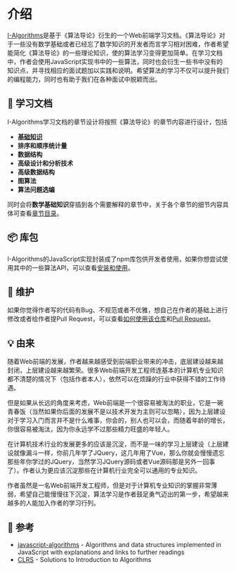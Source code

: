 # 介绍

[I-Algorithms](https://github.com/ziyi2/algorithms)是基于《算法导论》衍生的一个Web前端学习文档。《算法导论》对于一些没有数学基础或者已经忘了数学知识的开发者而言学习相对困难，作者希望能简化《算法导论》的一些理论知识，使的算法学习变得更加简单。在学习文档中，作者会使用JavaScript实现书中的一些算法，同时也会衍生一些书中没有的知识点，并寻找相应的面试题加以实践和说明。希望算法的学习不仅可以提升我们的编程能力，同时也有助于我们在各种面试中脱颖而出。


## :memo: 学习文档

I-Algorithms学习文档的章节设计将按照《算法导论》的章节内容进行设计，包括


- **[基础知识](/algorithms/basic/insertion)**
- **排序和顺序统计量**
- **数据结构**
- **高级设计和分析技术**
- **高级数据结构**
- **图算法**
- **算法问题选编**

同时会将**数学基础知识**穿插到各个需要解释的章节中，关于各个章节的细节内容具体可查看[章节目录](/algorithms/guide/chapter)。

## :package: 库包

I-Algorithms的JavaScript实现封装成了npm库包供开发者使用，如果你想尝试使用其中的一些算法API，可以查看[安装和使用](/algorithms/guide/install)。

## :busts_in_silhouette: 维护

如果你觉得作者写的代码有Bug、不规范或者不优雅，想自己在作者的基础上进行修改或者给作者提Pull Request，可以查看[如何使用该仓库](/algorithms/guide/repo)和[Pull Request](/algorithms/guide/pull)。


## :bulb: 由来

随着Web前端的发展，作者越来越感受到前端职业带来的冲击，底层建设越来越封闭，上层建设越来越繁荣。很多Web前端开发工程师连基本的计算机专业知识都不清楚的情况下（包括作者本人），依然可以在烦躁的行业中获得不错的工作待遇。

但是如果从长远的角度来考虑，Web前端是一个很容易被淘汰的职业，它是一碗青春饭（当然如果你后面的发展不是以技术开发为主则可以忽略），因为上层建设对于学习入门而言并不是什么难事，你会的，别人也可以会，而随着年龄的增长，你很容易被淘汰，因为你永远学不过那些精力旺盛的年轻人。

在计算机技术行业的发展更多的应该是沉淀，而不是一味的学习上层建设（上层建设就像漏斗一样，你前几年学了JQuery，这几年用了Vue，那么你就会慢慢遗忘那些年你学过的JQuery，当然学习JQuery源码或者Vue源码那是另外一回事了）。作者认为更应该沉淀那些在计算机行业完全可以通用的专业知识。

作者虽然是一名Web前端开发工程师，但是对于计算机专业知识的掌握非常薄弱，希望自己能慢慢往下沉淀，算法学习是作者鼓足勇气迈出的第一步，希望越来越多的人能加入作者的学习行列。 


## :book: 参考

- [javascript-algorithms](https://github.com/trekhleb/javascript-algorithms) - Algorithms and data structures implemented in JavaScript with explanations and links to further readings
- [CLRS](https://github.com/gzc/CLRS) - Solutions to Introduction to Algorithms